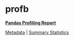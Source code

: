 # profb

[**Pandas Profiling Report**](https://epistasislab.github.io/penn-ml-benchmarks/profile/profb.html)

[Metadata](metadata.yaml) | [Summary Statistics](summary_stats.csv)

